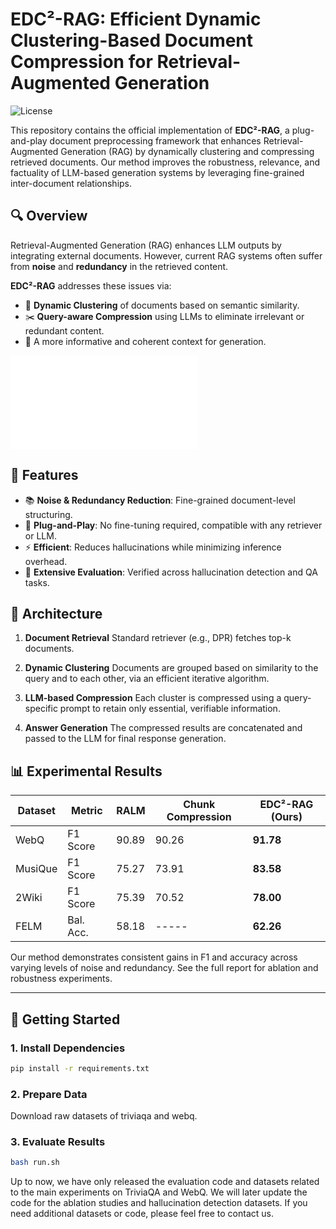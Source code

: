 # EDC²-RAG: Efficient Dynamic Clustering-Based Document Compression for Retrieval-Augmented Generation

![License](https://img.shields.io/badge/license-MIT-blue.svg)

This repository contains the official implementation of **EDC²-RAG**, a plug-and-play document preprocessing framework that enhances Retrieval-Augmented Generation (RAG) by dynamically clustering and compressing retrieved documents. Our method improves the robustness, relevance, and factuality of LLM-based generation systems by leveraging fine-grained inter-document relationships.

## 🔍 Overview

Retrieval-Augmented Generation (RAG) enhances LLM outputs by integrating external documents. However, current RAG systems often suffer from **noise** and **redundancy** in the retrieved content.

**EDC²-RAG** addresses these issues via:

* 🔗 **Dynamic Clustering** of documents based on semantic similarity.
* ✂️ **Query-aware Compression** using LLMs to eliminate irrelevant or redundant content.
* 🧠 A more informative and coherent context for generation.

![Overview](pictures/system3(1).pdf)

## 🚀 Features

* 📚 **Noise & Redundancy Reduction**: Fine-grained document-level structuring.
* 🧩 **Plug-and-Play**: No fine-tuning required, compatible with any retriever or LLM.
* ⚡ **Efficient**: Reduces hallucinations while minimizing inference overhead.
* 🧪 **Extensive Evaluation**: Verified across hallucination detection and QA tasks.

## 🧱 Architecture

1. **Document Retrieval**
   Standard retriever (e.g., DPR) fetches top-k documents.

2. **Dynamic Clustering**
   Documents are grouped based on similarity to the query and to each other, via an efficient iterative algorithm.

3. **LLM-based Compression**
   Each cluster is compressed using a query-specific prompt to retain only essential, verifiable information.

4. **Answer Generation**
   The compressed results are concatenated and passed to the LLM for final response generation.

## 📊 Experimental Results

| Dataset | Metric    | RALM  | Chunk Compression | EDC²-RAG (Ours) |
| ------- | --------- | ----- | ----------------- | --------------- |
| WebQ    | F1 Score  | 90.89 | 90.26             | **91.78**       |
| MusiQue | F1 Score  | 75.27 | 73.91             | **83.58**       |
| 2Wiki   | F1 Score  | 75.39 | 70.52             | **78.00**       |
| FELM    | Bal. Acc. | 58.18 | -----             | **62.26**       |

Our method demonstrates consistent gains in F1 and accuracy across varying levels of noise and redundancy. See the full report for ablation and robustness experiments.

---

## 🧪 Getting Started

### 1. Install Dependencies

```bash
pip install -r requirements.txt
```

### 2. Prepare Data

Download raw datasets of triviaqa and webq.

### 3. Evaluate Results

```bash
bash run.sh
```

Up to now, we have only released the evaluation code and datasets related to the main experiments on TriviaQA and WebQ. We will later update the code for the ablation studies and hallucination detection datasets. If you need additional datasets or code, please feel free to contact us.


